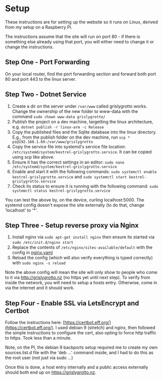 # Setup

These instructions are for setting up the website so it runs on Linux, derived from my setup on a Raspberry Pi.

The instructions assume that the site will run on port 80 - if there is something else already using that port, you will either need to change it or change the instructions.

## Step One - Port Forwarding

On your local router, find the port forwarding section and forward both port 80 and port 443 to the linux server.

## Step Two - Dotnet Service

1. Create a dir on the server under `/var/www` called grislygrotto works. Change the ownership of the new folder to www-data with the command `sudo chown www-data grislygrotto/`
2. Publish the project on a dev machine, targetting the linux architecture, e.g. `dotnet publish -r linux-arm -c Release`
3. Copy the published files and the Sqlite database into the linux directory. E.g., from the publish folder on the dev machine, run `scp * pi@192.168.1.69:/var/www/grislygrotto`
3. Copy the service file into systemd's service file location: `/etc/systemd/system/kestrel-grislygrotto.service`. It can be copied using scp like above.
4. Ensure it has the correct settings in an editor: `sudo nano /etc/systemd/system/kestrel-grislygrotto.service`
5. Enable and start it with the following commands: `sudo systemctl enable kestrel-grislygrotto.service` and `sudo systemctl start kestrel-grislygrotto.service`
6. Check its status to ensure it is running with the following command: `sudo systemctl status kestrel-grislygrotto.service`

You can test the above by, on the device, curling localhost:5000. The systemd config doesn't expose the site externally (to do that, change 'localhost' to '*'.

## Step Three - Setup reverse proxy via Nginx

1. Install nginx via `sudo apt-get install nginx` then ensure its started via `sudo /etc/init.d/nginx start`
2. Replace the contents of `/etc/nginx/sites-available/default` with the config in [nginx.yaml](./nginx.yaml)
3. Reload the config (which will also verify everything is typed correctly) with `sudo nginx -s reload`

Note the above config will mean the site will only show to people who come to it via http://grislygrotto.nz (no https yet until next step). To verify from inside the network, you will need to setup a hosts entry. Otherwise, come in via the internet and it should work.

## Step Four - Enable SSL via LetsEncrypt and Certbot

Follow the instructions here: [https://certbot.eff.org/](https://certbot.eff.org/). I used debian 9 (stretch) and nginx, then followed the simple instructions to configure the cert, also opting to force http traffic to https. Took less than a minute.

Note, on the PI, the debian 9 backports setup required me to create my own sources.list.d file with the 'deb ...' command inside, and I had to do this as the root user (not just via sudo ...)

Once this is done, a host entry internally and a public access externally should both end up on https://grislygrotto.nz.